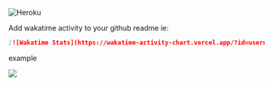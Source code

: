 ![Heroku](https://pyheroku-badge.herokuapp.com/?app=waka-analytic)

Add wakatime activity to your github readme
ie: 
```md
[![Wakatime Stats](https://wakatime-activity-chart.vercel.app/?id=username)](https://github.com/eiko03/wakatime-activity-chart)
```
example

<img src="https://wakatime-activity-chart.vercel.app/?id=eiko03" >

